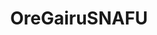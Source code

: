 ---
title: OreGairuSNAFU
crosslinks:
- anime
- Pixiv
- highqualitygifs
- user
- seiyuu
- Nisekoi
- Haganai
- Re_Zero
- AnimeFigures
- MadokaMagica
- translator
- BlackPeopleReddit
- YuiBestGirl
- redditrequest
- Drama
- '11492096'
---